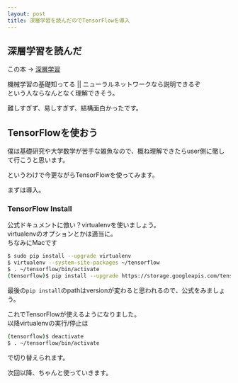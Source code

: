 ```yaml
---
layout: post
title: 深層学習を読んだのでTensorFlowを導入
---
```


## 深層学習を読んだ

この本 -> [深層学習](http://www.amazon.co.jp/%E6%B7%B1%E5%B1%A4%E5%AD%A6%E7%BF%92-%E6%A9%9F%E6%A2%B0%E5%AD%A6%E7%BF%92%E3%83%97%E3%83%AD%E3%83%95%E3%82%A7%E3%83%83%E3%82%B7%E3%83%A7%E3%83%8A%E3%83%AB%E3%82%B7%E3%83%AA%E3%83%BC%E3%82%BA-%E5%B2%A1%E8%B0%B7-%E8%B2%B4%E4%B9%8B/dp/4061529021)

機械学習の基礎知ってる || ニューラルネットワークなら説明できるぞ  
という人ならなんとなく理解できそう。

難しすぎず、易しすぎず、結構面白かったです。

## TensorFlowを使おう

僕は基礎研究や大学数学が苦手な雑魚なので、概ね理解できたらuser側に徹して行こうと思います。

というわけで今更ながらTensorFlowを使ってみます。

まずは導入。

### TensorFlow Install

公式ドキュメントに倣い？virtualenvを使いましょう。  
virtualenvのオプションとかは適当に。  
ちなみにMacです

~~~sh
$ sudo pip install --upgrade virtualenv
$ virtualenv --system-site-packages ~/tensorflow
$ . ~/tensorflow/bin/activate
(tensorflow)$ pip install --upgrade https://storage.googleapis.com/tensorflow/mac/tensorflow-0.7.1-cp27-none-any.whl
~~~

最後の`pip install`のpathはversionが変わると思われるので、公式をみましょう。

これでTensorFlowが使えるようになりました。  
以降virtualenvの実行/停止は  

~~~sh
(tensorflow)$ deactivate
$ . ~/tensorflow/bin/activate
~~~

で切り替えられます。

次回以降、ちゃんと使っていきます。
